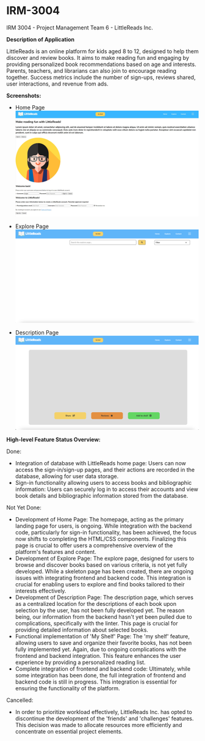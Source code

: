 # IRM-3004
IRM 3004 - Project Management
Team 6 - LittleReads Inc.

**Description of Application**

LittleReads is an online platform for kids aged 8 to 12, designed to help them discover and review books. It aims to make reading fun and engaging by providing personalized book recommendations based on age and interests. Parents, teachers, and librarians can also join to encourage reading together. Success metrics include the number of sign-ups, reviews shared, user interactions, and revenue from ads.

**Screenshots:**

- Home Page
![Home Page](Images/Home%20Page.jpg)

- Explore Page
![Explore Page](Images/Explore%20Page.png)

- Description Page
![Description Page](Images/Description%20Page.png)

**High-level Feature Status Overview:**

Done:

- Integration of database with LittleReads home page: Users can now access the sign-in/sign-up pages, and their actions are recorded in the database, allowing for user data storage.
- Sign-in functionality allowing users to access books and bibliographic information: Users can securely log in to access their accounts and view book details and bibliographic information stored from the database.

Not Yet Done:

- Development of Home Page: The homepage, acting as the primary landing page for users, is ongoing. While integration with the backend code, particularly for sign-in functionality, has been achieved, the focus now shifts to completing the HTML/CSS components. Finalizing this page is crucial to offer users a comprehensive overview of the platform's features and content.
- Development of Explore Page: The explore page, designed for users to browse and discover books based on various criteria, is not yet fully developed. While a skeleton page has been created, there are ongoing issues with integrating frontend and backend code. This integration is crucial for enabling users to explore and find books tailored to their interests effectively.
- Development of Description Page: The description page, which serves as a centralized location for the descriptions of each book upon selection by the user, has not been fully developed yet. The reason being, our information from the backend hasn't yet been pulled due to complications, specifically with the linter. This page is crucial for providing detailed information about selected books.
- Functional implementation of 'My Shelf' Page: The 'my shelf' feature, allowing users to save and organize their favorite books, has not been fully implemented yet. Again, due to ongoing complications with the frontend and backend integration. This feature enhances the user experience by providing a personalized reading list.
- Complete integration of frontend and backend code: Ultimately, while some integration has been done, the full integration of frontend and backend code is still in progress. This integration is essential for ensuring the functionality of the platform.

Cancelled:

- In order to prioritize workload effectively, LittleReads Inc. has opted to discontinue the development of the 'friends' and 'challenges' features. This decision was made to allocate resources more efficiently and concentrate on essential project elements.






